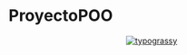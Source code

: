 # ProyectoPOO

<div align="center">
<a href="https://github.com/kawarimidoll/typograssy">
    <img alt="typograssy" src="https://typograssy.deno.dev/api?text=Proyecto%20POO%20%20U%20w%20U%20%20&l0=000000&bg=000000">
</a>
</div>
